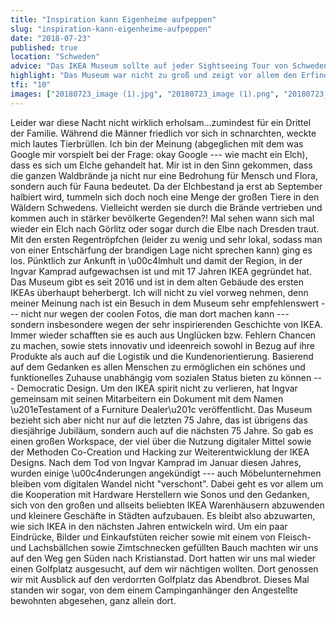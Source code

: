 ```yaml
---
title: "Inspiration kann Eigenheime aufpeppen"
slug: "inspiration-kann-eigenheime-aufpeppen"
date: "2018-07-23"
published: true
location: "Schweden"
advice: "Das IKEA Museum sollte auf jeder Sightseeing Tour von Schweden Besuchern stehen. Uwe war zu Beginn sehr skeptisch eingestellt, aber auch er wurde von dem sehr liebevoll aufgebauten Museum und der Inspirationskraft die von diesem Unternehmen ausgeht überzeugt."
highlight: "Das Museum war nicht zu groß und zeigt vor allem den Erfinder- und Unternehmergeist von Ingvar. Für Uwe war wohl am Ende aber doch der Schokokuchen aus der Cafeteria das unschlagbare Highlight des Tages."
tfi: "10"
images: ["20180723_image (1).jpg", "20180723_image (1).png", "20180723_image (2).jpg", "20180723_image (3).jpg", "20180723_image (4).jpg", "20180723_image (5).jpg", "20180723_image (6).jpg"]
---
```


Leider war diese Nacht nicht wirklich erholsam...zumindest für ein Drittel der Familie. Während die Männer friedlich vor sich in schnarchten, weckte mich lautes Tierbrüllen. Ich bin der Meinung (abgeglichen mit dem was Google mir vorspielt bei der Frage: okay Google --- wie macht ein Elch), dass es sich um Elche gehandelt hat. Mir ist in den Sinn gekommen, dass die ganzen Waldbrände ja nicht nur eine Bedrohung für Mensch und Flora, sondern auch für Fauna bedeutet. Da der Elchbestand ja erst ab September halbiert wird, tummeln sich doch noch eine Menge der großen Tiere in den Wäldern Schwedens. Vielleicht werden sie durch die Brände vertrieben und kommen auch in stärker bevölkerte Gegenden?! Mal sehen wann sich mal wieder ein Elch nach Görlitz oder sogar durch die Elbe nach Dresden traut.
Mit den ersten Regentröpfchen (leider zu wenig und sehr lokal, sodass man von einer Entschärfung der brandigen Lage nicht sprechen kann) ging es los. Pünktlich zur Ankunft in \u00c4lmhult und damit der Region, in der Ingvar Kamprad aufgewachsen ist und mit 17 Jahren IKEA gegründet hat. Das Museum gibt es seit 2016 und ist in dem alten Gebäude des ersten IKEAs überhaupt beherbergt. Ich will nicht zu viel vorweg nehmen, denn meiner Meinung nach ist ein Besuch in dem Museum sehr empfehlenswert --- nicht nur wegen der coolen Fotos, die man dort machen kann --- sondern insbesondere wegen der sehr inspirierenden Geschichte von IKEA. Immer wieder schafften sie es auch aus Unglücken bzw. Fehlern Chancen zu machen, sowie stets innovativ und ideenreich sowohl in Bezug auf ihre Produkte als auch auf die Logistik und die Kundenorientierung. Basierend auf dem Gedanken es allen Menschen zu ermöglichen ein schönes und funktionelles Zuhause unabhängig vom sozialen Status bieten zu können --- Democratic Design. Um den IKEA spirit nicht zu verlieren, hat Ingvar gemeinsam mit seinen Mitarbeitern ein Dokument mit dem Namen \u201eTestament of a Furniture Dealer\u201c veröffentlicht. Das Museum bezieht sich aber nicht nur auf die letzten 75 Jahre, das ist übrigens das diesjährige Jubiläum, sondern auch auf die nächsten 75 Jahre. So gab es einen großen Workspace, der viel über die Nutzung digitaler Mittel sowie der Methoden Co-Creation und Hacking zur Weiterentwicklung der IKEA Designs. Nach dem Tod von Ingvar Kamprad im Januar diesen Jahres, wurden einige \u00c4nderungen angekündigt --- auch Möbelunternehmen bleiben vom digitalen Wandel nicht "verschont". Dabei geht es vor allem um die Kooperation mit Hardware Herstellern wie Sonos und den Gedanken, sich von den großen und allseits beliebten IKEA Warenhäusern abzuwenden und kleinere Geschäfte in Städten aufzubauen. Es bleibt also abzuwarten, wie sich IKEA in den nächsten Jahren entwickeln wird.
Um ein paar Eindrücke, Bilder und Einkaufstüten reicher sowie mit einem von Fleisch- und Lachsbällchen sowie Zimtschnecken gefüllten Bauch machten wir uns auf den Weg gen Süden nach Kristianstad. Dort hatten wir uns mal wieder einen Golfplatz ausgesucht, auf dem wir nächtigen wollten. Dort genossen wir mit Ausblick auf den verdorrten Golfplatz das Abendbrot. Dieses Mal standen wir sogar, von dem einem Campinganhänger den Angestellte bewohnten abgesehen, ganz allein dort.